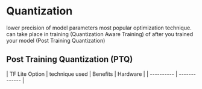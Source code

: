 # Quantization

lower precision of model parameters 
most popular optimization technique. can take place in training (Quantization Aware Training) of after you trained your model (Post Training Quantization)

## Post Training Quantization (PTQ)

| TF Lite Option | technique used | Benefits | Hardware |
| ---------- | ------------- |


